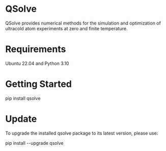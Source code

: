 # QSolve

QSolve provides numerical methods for the simulation and optimization 
of ultracold atom experiments at zero and finite temperature.

# Requirements

Ubuntu 22.04 and Python 3.10

# Getting Started

pip install qsolve

# Update

To upgrade the installed qsolve package to its latest version, please use:

pip install --upgrade qsolve
